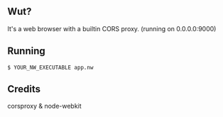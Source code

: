 ## Wut?

It's a web browser with a builtin CORS proxy. (running on 0.0.0.0:9000)

## Running

    $ YOUR_NW_EXECUTABLE app.nw

## Credits

corsproxy & node-webkit


